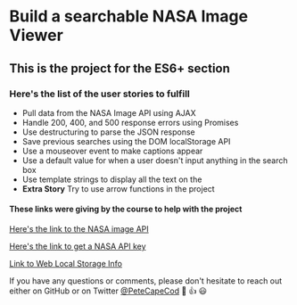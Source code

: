 # Build a searchable NASA Image Viewer

## This is the project for the ES6+ section

### Here's the list of the user stories to fulfill 

* Pull data from the NASA Image API using AJAX
* Handle 200, 400, and 500 response errors using
Promises
* Use destructuring to parse the JSON response
* Save previous searches using the DOM localStorage API
* Use a mouseover event to make captions appear
* Use a default value for when a user doesn't input
anything in the search box
* Use template strings to display all the text on the
* __Extra Story__ Try to use arrow functions in the project

#### These links were giving by the course to help with the project

[Here's the link to the NASA image API](https://api.nasa.gov/api.html#Images)

[Here's the link to get a NASA API key](https://api.nasa.gov/index.html#apply-for-an-api-key)

[Link to Web Local Storage Info](https://developer.mozilla.org/en-US/docs/Web/API/Window/localStorage)

If you have any questions or comments, please don't hesitate to reach out either on GitHub or on Twitter [@PeteCapeCod](https://www.twitter.com/PeteCapeCod) :dog: :+1: :smiley:
